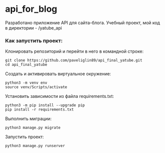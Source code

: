 # api_for_blog
Разработано приложение API для сайта-блога.
Учебный проект, мой код в директории - /yatube_api

### Как запустить проект:

Клонировать репозиторий и перейти в него в командной строке:
```
git clone https://github.com/paveliglin89/api_final_yatube.git
cd api_final_yatube
```

Cоздать и активировать виртуальное окружение:
```
python3 -m venv env
source venv/Scripts/activate
```

Установить зависимости из файла requirements.txt:
```
python3 -m pip install --upgrade pip
pip install -r requirements.txt
```

Выполнить миграции:
```
python3 manage.py migrate
```

Запустить проект:
```
python3 manage.py runserver
```
